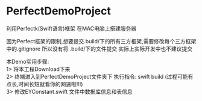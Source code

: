 # PerfectDemoProject
利用Perfectk(Swift语言)框架 在MAC电脑上搭建服务器

因为Perfect框架的限制,想要提交.build/下的所有三方框架,需要修改每个三方框架中的.gitignore 所以没有将 .build/下的文件提交 实际上实际开发中也不建议提交

本Demo实用步骤:                    
1> 将本工程Download下来                                  
2> 终端进入到PerfectDemoProject文件夹下 执行指令: swift build  (过程可能有点长,时间长短就看你的网速啦!!!)               
3> 修改EYConstant.swift 文件中数据库信息和表信息           

